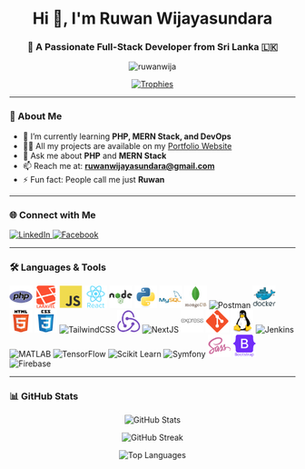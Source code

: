 <h1 align="center">Hi 👋, I'm Ruwan Wijayasundara</h1>
<h3 align="center">🚀 A Passionate Full-Stack Developer from Sri Lanka 🇱🇰</h3>

<p align="center">
  <img src="https://komarev.com/ghpvc/?username=ruwanwija&label=Profile%20views&color=0e75b6&style=flat" alt="ruwanwija" />
</p>

<p align="center">
  <a href="https://github.com/ryo-ma/github-profile-trophy">
    <img src="https://github-profile-trophy.vercel.app/?username=ruwanwija&theme=darkhub&row=1&column=6" alt="Trophies" />
  </a>
</p>

---

### 🚀 About Me

- 🌱 I’m currently learning **PHP, MERN Stack, and DevOps**
- 👨‍💻 All my projects are available on my [Portfolio Website](https://portfolio-site-ten-silk.vercel.app/)
- 💬 Ask me about **PHP** and **MERN Stack**
- 📫 Reach me at: **ruwanwijayasundara@gmail.com**
- ⚡ Fun fact: People call me just **Ruwan**

---

### 🌐 Connect with Me

<p align="left">
  <a href="https://www.linkedin.com/in/ruwan-wijayasundara/" target="_blank">
    <img src="https://img.shields.io/badge/LinkedIn-blue?style=for-the-badge&logo=linkedin" alt="LinkedIn" />
  </a>
  <a href="https://www.facebook.com/share/1byauz66ay/" target="_blank">
    <img src="https://img.shields.io/badge/Facebook-1877F2?style=for-the-badge&logo=facebook&logoColor=white" alt="Facebook" />
  </a>
</p>

---

### 🛠️ Languages & Tools

<p align="left">
  <img src="https://raw.githubusercontent.com/devicons/devicon/master/icons/php/php-original.svg" width="40" height="40" alt="PHP" />
  <img src="https://raw.githubusercontent.com/devicons/devicon/master/icons/laravel/laravel-plain-wordmark.svg" width="40" height="40" alt="Laravel" />
  <img src="https://raw.githubusercontent.com/devicons/devicon/master/icons/javascript/javascript-original.svg" width="40" height="40" alt="JavaScript" />
  <img src="https://raw.githubusercontent.com/devicons/devicon/master/icons/react/react-original-wordmark.svg" width="40" height="40" alt="React" />
  <img src="https://raw.githubusercontent.com/devicons/devicon/master/icons/nodejs/nodejs-original-wordmark.svg" width="40" height="40" alt="NodeJS" />
  <img src="https://raw.githubusercontent.com/devicons/devicon/master/icons/python/python-original.svg" width="40" height="40" alt="Python" />
  <img src="https://raw.githubusercontent.com/devicons/devicon/master/icons/mysql/mysql-original-wordmark.svg" width="40" height="40" alt="MySQL" />
  <img src="https://raw.githubusercontent.com/devicons/devicon/master/icons/mongodb/mongodb-original-wordmark.svg" width="40" height="40" alt="MongoDB" />
  <img src="https://www.vectorlogo.zone/logos/getpostman/getpostman-icon.svg" width="40" height="40" alt="Postman" />
  <img src="https://raw.githubusercontent.com/devicons/devicon/master/icons/docker/docker-original-wordmark.svg" width="40" height="40" alt="Docker" />
  <img src="https://raw.githubusercontent.com/devicons/devicon/master/icons/html5/html5-original-wordmark.svg" width="40" height="40" alt="HTML" />
  <img src="https://raw.githubusercontent.com/devicons/devicon/master/icons/css3/css3-original-wordmark.svg" width="40" height="40" alt="CSS" />
  <img src="https://www.vectorlogo.zone/logos/tailwindcss/tailwindcss-icon.svg" width="40" height="40" alt="TailwindCSS" />
  <img src="https://raw.githubusercontent.com/devicons/devicon/master/icons/redux/redux-original.svg" width="40" height="40" alt="Redux" />
  <img src="https://cdn.worldvectorlogo.com/logos/nextjs-2.svg" width="40" height="40" alt="NextJS" />
  <img src="https://raw.githubusercontent.com/devicons/devicon/master/icons/express/express-original-wordmark.svg" width="40" height="40" alt="ExpressJS" />
  <img src="https://raw.githubusercontent.com/devicons/devicon/master/icons/git/git-original.svg" width="40" height="40" alt="Git" />
  <img src="https://raw.githubusercontent.com/devicons/devicon/master/icons/linux/linux-original.svg" width="40" height="40" alt="Linux" />
  <img src="https://www.vectorlogo.zone/logos/jenkins/jenkins-icon.svg" width="40" height="40" alt="Jenkins" />
  <img src="https://upload.wikimedia.org/wikipedia/commons/2/21/Matlab_Logo.png" width="40" height="40" alt="MATLAB" />
  <img src="https://www.vectorlogo.zone/logos/tensorflow/tensorflow-icon.svg" width="40" height="40" alt="TensorFlow" />
  <img src="https://upload.wikimedia.org/wikipedia/commons/0/05/Scikit_learn_logo_small.svg" width="40" height="40" alt="Scikit Learn" />
  <img src="https://symfony.com/logos/symfony_black_03.svg" width="40" height="40" alt="Symfony" />
  <img src="https://raw.githubusercontent.com/devicons/devicon/master/icons/sass/sass-original.svg" width="40" height="40" alt="Sass" />
  <img src="https://raw.githubusercontent.com/devicons/devicon/master/icons/bootstrap/bootstrap-plain-wordmark.svg" width="40" height="40" alt="Bootstrap" />
  <img src="https://www.vectorlogo.zone/logos/firebase/firebase-icon.svg" width="40" height="40" alt="Firebase" />
</p>

---

### 📊 GitHub Stats

<p align="center">
  <img src="https://github-readme-stats.vercel.app/api?username=ruwanwija&show_icons=true&theme=tokyonight" alt="GitHub Stats" />
</p>

<p align="center">
  <img src="https://github-readme-streak-stats.herokuapp.com/?user=ruwanwija&theme=tokyonight" alt="GitHub Streak" />
</p>

<p align="center">
  <img src="https://github-readme-stats.vercel.app/api/top-langs?username=ruwanwija&layout=compact&theme=tokyonight" alt="Top Languages" />
</p>
